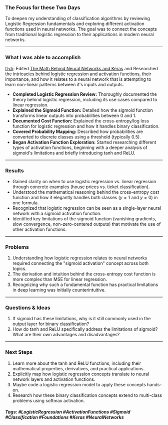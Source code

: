 ### The Focus for these Two Days

To deepen my understanding of classification algorithms by reviewing Logistic Regression fundamentals and exploring different activation functions used in neural networks. The goal was to connect the concepts from traditional logistic regression to their applications in modern neural networks. 
***
### What I was able to accomplish

<u>tl;dr</u>: Edited [The Math Behind Neural Networks and Keras](https://github.com/satyajitlion/GravLensing/blob/8133860737e765a5e4a30088e2a7ca523b55c9d8/Notes/The%20Math%20Behind%20Neural%20Networks%20and%20Keras.md) and Researched the intricacies behind logistic regression and activation functions, their importance, and how it relates to a neural network that is attempting to learn non-linear patterns between it's inputs and outputs.

- **Completed Logistic Regression Review:** Thoroughly documented the theory behind logistic regression, including its use cases compared to linear regression.
- **Explained the Sigmoid Function:** Detailed how the sigmoid function transforms linear outputs into probabilities between 0 and 1.
- **Documented Cost Function:** Explained the cross-entropy/log loss function for logistic regression and how it handles binary classification.
- **Covered Probability Mapping:** Described how probabilities are converted to discrete classes using a threshold (typically 0.5).
- **Began Activation Function Exploration:** Started researching different types of activation functions, beginning with a deeper analysis of sigmoid's limitations and briefly introducing tanh and ReLU.
***
### Results

- Gained clarity on when to use logistic regression vs. linear regression through concrete examples (house prices vs. ticket classification).
- Understood the mathematical reasoning behind the cross-entropy cost function and how it elegantly handles both classes ($y=1$ and $y=0$) in one formula.
- Recognized that logistic regression can be seen as a single-layer neural network with a sigmoid activation function.
- Identified key limitations of the sigmoid function (vanishing gradients, slow convergence, non-zero-centered outputs) that motivate the use of other activation functions.
***
### Problems

1. Understanding how logistic regression relates to neural networks required connecting the "sigmoid activation" concept across both topics.
2. The derivation and intuition behind the cross-entropy cost function is more complex than MSE for linear regression.
3. Recognizing why such a fundamental function has practical limitations in deep learning was initially counterintuitive.
***
### Questions & Ideas

1. If sigmoid has these limitations, why is it still commonly used in the output layer for binary classification?
2. How do tanh and ReLU specifically address the limitations of sigmoid? What are their own advantages and disadvantages?
***
### Next Steps

1. Learn more about the tanh and ReLU functions, including their mathematical properties, derivatives, and practical applications.
2. Explicitly map how logistic regression concepts translate to neural network layers and activation functions.
3. Maybe code a logistic regression model to apply these concepts hands-on.
4. Research how these binary classification concepts extend to multi-class problems using softmax activation.

##### Tags: #LogisticRegression #ActivationFunctions #Sigmoid #Classification #Foundations #Keras #NeuralNetworks 




